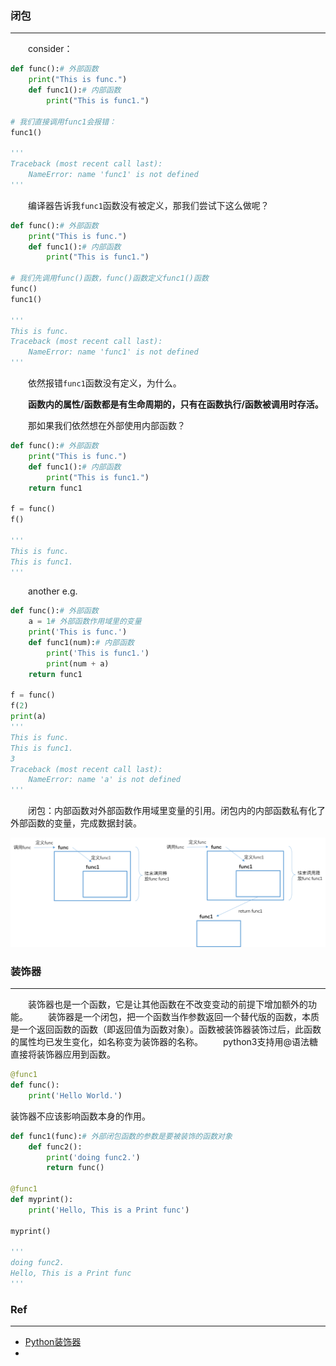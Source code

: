 ### 闭包

---

&emsp;&emsp;consider：

```python
def func():# 外部函数
    print("This is func.")
    def func1():# 内部函数
        print("This is func1.")
        
# 我们直接调用func1会报错：
func1()

'''
Traceback (most recent call last):
	NameError: name 'func1' is not defined
'''
```

&emsp;&emsp;编译器告诉我`func1`函数没有被定义，那我们尝试下这么做呢？

```python
def func():# 外部函数
    print("This is func.")
    def func1():# 内部函数
        print("This is func1.")

# 我们先调用func()函数，func()函数定义func1()函数
func()
func1()

'''
This is func.
Traceback (most recent call last):
	NameError: name 'func1' is not defined
'''
```

&emsp;&emsp;依然报错`func1`函数没有定义，为什么。

&emsp;&emsp;**函数内的属性/函数都是有生命周期的，只有在函数执行/函数被调用时存活。** 

&emsp;&emsp;那如果我们依然想在外部使用内部函数？

```python
def func():# 外部函数
    print("This is func.")
    def func1():# 内部函数
        print("This is func1.")
	return func1

f = func() 
f()

'''
This is func.
This is func1.
'''
```
&emsp;&emsp;another e.g.
```python
def func():# 外部函数
    a = 1# 外部函数作用域里的变量
    print('This is func.')
    def func1(num):# 内部函数
        print('This is func1.')
        print(num + a)
    return func1

f = func()
f(2)
print(a)
'''
This is func.
This is func1.
3
Traceback (most recent call last):
	NameError: name 'a' is not defined
'''
```

&emsp;&emsp;闭包：内部函数对外部函数作用域里变量的引用。闭包内的内部函数私有化了外部函数的变量，完成数据封装。

<div align=center><img src='./decorators1.png'></div>



### 装饰器

---

&emsp;&emsp;装饰器也是一个函数，它是让其他函数在不改变变动的前提下增加额外的功能。
&emsp;&emsp;装饰器是一个闭包，把一个函数当作参数返回一个替代版的函数，本质是一个返回函数的函数（即返回值为函数对象）。函数被装饰器装饰过后，此函数的属性均已发生变化，如名称变为装饰器的名称。
&emsp;&emsp;python3支持用@语法糖直接将装饰器应用到函数。


```python
@func1
def func():
    print('Hello World.')
```

装饰器不应该影响函数本身的作用。

```python
def func1(func):# 外部闭包函数的参数是要被装饰的函数对象
    def func2():
        print('doing func2.')
        return func()
    
@func1    
def myprint():
    print('Hello, This is a Print func')
    
myprint()

'''
doing func2.
Hello, This is a Print func
'''
```









### Ref

---

* [Python装饰器](https://www.bilibili.com/video/BV11s411V7Dt?from=search&seid=1189062999494457225) 
* []()


